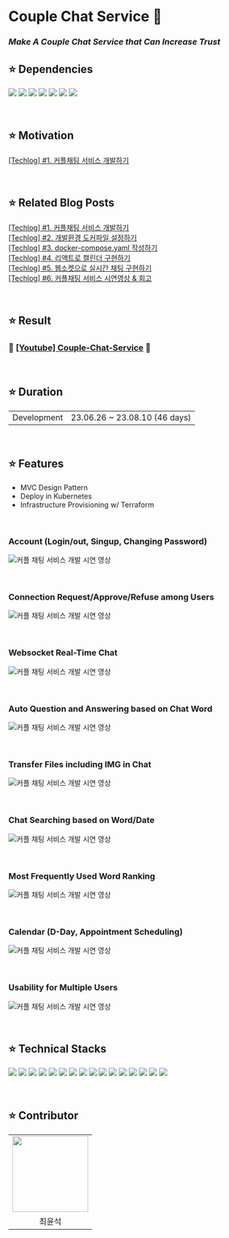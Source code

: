 # Couple Chat Service 🚀

### **_Make A Couple Chat Service that Can Increase Trust_**

## ⭐ Dependencies

<img src="https://img.shields.io/badge/1.21-00ADD8?style=flat&logo=go&logoColor=white&label=GO"/> <img src="https://img.shields.io/badge/1.5.0-00ADD8?style=flat&label=GORILLA"/> <img src="https://img.shields.io/badge/1.9.1-00ADD8?style=flat&label=GIN"/> <img src="https://img.shields.io/badge/18.2.0-61DAFB?style=flat&logo=react&logoColor=white&label=REACT"/> <img src="https://img.shields.io/badge/16-009639?style=flat&label=NPM"/> <img src="https://img.shields.io/badge/24.0.6-2496ED?style=flat&logo=docker&logoColor=white&label=DOCKER"/> <img src="https://img.shields.io/badge/1.28.1-326CE5?style=flat&logo=kubernetes&logoColor=white&label=KUBERNETES"/>

<br/>

## ⭐ Motivation

[[Techlog] #1. 커플채팅 서비스 개발하기](http://www.choigonyok.com/post/39)

<br/>

## ⭐ Related Blog Posts

[[Techlog] #1. 커플채팅 서비스 개발하기](http://www.choigonyok.com/post/39) </br>
[[Techlog] #2. 개발환경 도커파일 설정하기](http://www.choigonyok.com/post/40)</br>
[[Techlog] #3. docker-compose.yaml 작성하기](http://www.choigonyok.com/post/41)</br>
[[Techlog] #4. 리액트로 캘린더 구현하기](http://www.choigonyok.com/post/42)</br>
[[Techlog] #5. 웹소켓으로 실시간 채팅 구현하기](http://www.choigonyok.com/post/50)</br>
[[Techlog] #6. 커플채팅 서비스 시연영상 & 회고](http://www.choigonyok.com/post/51)

</br>

## ⭐ Result

### 🚀 [[Youtube] Couple-Chat-Service](https://www.youtube.com/embed/eciM1M9p2E4?si=rCm5wBqr4AZiUp-c) 🚀

</br>

## ⭐ Duration

<table>
<tr>
<td align=center>
Development
</td>
<td align=center>
23.06.26 ~ 23.08.10 (46 days)
</td>
</tr>
</table>

</br>

## ⭐ Features

* MVC Design Pattern
* Deploy in Kubernetes
* Infrastructure Provisioning w/ Terraform

<br/>

### Account (Login/out, Singup, Changing Password)

![커플 채팅 서비스 개발 시연 영상](https://github.com/choigonyok/couple-chat-service/assets/129271363/1b4b9dd6-8c4f-4afb-8d6f-b79da3241693)

<br/>

### Connection Request/Approve/Refuse among Users

![커플 채팅 서비스 개발 시연 영상](https://github.com/choigonyok/couple-chat-service/assets/129271363/036320b3-6ca5-46a7-a5bc-f3e68c374c14)

<br/>

### Websocket Real-Time Chat

![커플 채팅 서비스 개발 시연 영상](https://github.com/choigonyok/couple-chat-service/assets/129271363/98e30f06-1423-47b0-b85a-d90f5b8f12e5)

<br/>

### Auto Question and Answering based on Chat Word

![커플 채팅 서비스 개발 시연 영상](https://github.com/choigonyok/couple-chat-service/assets/129271363/3b657589-92ff-4fd2-99da-dfce3c23ac49)

<br/>

### Transfer Files including IMG in Chat

![커플 채팅 서비스 개발 시연 영상](https://github.com/choigonyok/couple-chat-service/assets/129271363/815486b2-b465-4e24-8955-0c9399bcfa84)

<br/>

### Chat Searching based on Word/Date

![커플 채팅 서비스 개발 시연 영상](https://github.com/choigonyok/couple-chat-service/assets/129271363/a423d11b-5434-420a-9a4b-d13504a247b8)

<br/>

### Most Frequently Used Word Ranking

![커플 채팅 서비스 개발 시연 영상](https://github.com/choigonyok/couple-chat-service/assets/129271363/19f512f8-a3c4-428e-85ce-eaec526dd521)

<br/>

### Calendar (D-Day, Appointment Scheduling)

![커플 채팅 서비스 개발 시연 영상](https://github.com/choigonyok/couple-chat-service/assets/129271363/5db1572c-78e2-48e8-9bff-9d68a2b4d820)

<br/>

### Usability for Multiple Users

![커플 채팅 서비스 개발 시연 영상](https://github.com/choigonyok/couple-chat-service/assets/129271363/7c8940f7-3485-4c82-ab37-c74dade11207)

</br>

## ⭐ Technical Stacks

<img src="https://img.shields.io/badge/Go-00ADD8?style=for-the-badge&logo=Go&logoColor=white"> <img src="https://img.shields.io/badge/Gin-00ADD8?style=for-the-badge&logoColor=white"> <img src="https://img.shields.io/badge/Gorilla-00ADD8?style=for-the-badge&logoColor=white"> <img src="https://img.shields.io/badge/React-61DAFB?style=for-the-badge&logo=React&logoColor=black"> <img src="https://img.shields.io/badge/HTML-E34F26?style=for-the-badge&logo=html5&logoColor=black"> <img src="https://img.shields.io/badge/CSS-1572B6?style=for-the-badge&logo=css3&logoColor=black"> <img src="https://img.shields.io/badge/MySQL-4479A1?style=for-the-badge&logo=mysql&logoColor=white"> <img src="https://img.shields.io/badge/Docker-2496ED?style=for-the-badge&logo=Docker&logoColor=white"> <img src="https://img.shields.io/badge/Kubernetes-326CE5?style=for-the-badge&logo=Kubernetes&logoColor=white"> <img src="https://img.shields.io/badge/Containerd-575757?style=for-the-badge&logo=Containerd&logoColor=white"> <img src="https://img.shields.io/badge/Kubeadm-575757?style=for-the-badge"> <img src="https://img.shields.io/badge/Terraform-7B42BC?style=for-the-badge&logo=Terraform&logoColor=white"> <img src="https://img.shields.io/badge/Nginx-009639?style=for-the-badge&logo=Nginx&logoColor=white"> <img src="https://img.shields.io/badge/HAProxy-2496ED?style=for-the-badge&logoColor=white"> <img src="https://img.shields.io/badge/Git-F05032?style=for-the-badge&logo=Git&logoColor=white"> <img src="https://img.shields.io/badge/Github-181717?style=for-the-badge&logo=Github&logoColor=white">

</br>

## ⭐ Contributor

<table>
<tr>
<td align=center>
<img src="https://github.com/choigonyok/blog-project/assets/129271363/40334291-9fab-44f1-bacd-f06b56a0242d" height="150" width="150"/>
</td>
</tr>
<tr>
<td align=center>
최윤석
</td>
</tr>
</table>
